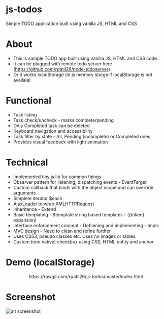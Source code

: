 # js-todos
Simple TODO application built using vanilla JS, HTML and CSS

# About
* This is sample TODO app built using vanilla JS, HTML and CSS code. 
* It can be plugged with remote todo server here (https://github.com/rpatil26/node-todoserver)
* Or it works localStorage (in js memory storge if localStorage is not availale)

# Functional
* Task listing
* Task check/uncheck - marks complete/pending 
* Only Completed task can be deleted 
* Keyboard navigation and accessibility
* Task filter by state - All, Pending (incomplete) or Completed ones
* Provides visual feedback with light animation 

# Technical
* Implemented tiny js lib for common things
 * Observer pattern for listening, dispatching events - EventTarget
 * Custom callback that binds with the object scope and can override arguments
 * Simplete iterator $each 
 * AjaxLoader to wrap XMLHTTPRequest 
 * Inheritance - Extend
 * Basic templating - $template string based templates - ({token} expansion)
 * Interface enforcement concept - Definining and Implementing - Impls
* MVC design - Need to clean and refine further
* Uses CSS3, pseudo classes etc. Uses no images or tables. 
* Custom (non native) checkbox using CSS, HTML entity and anchor

# Demo (localStorage)
<p align="center">https://rawgit.com/rpatil26/js-todos/master/index.html</p> 

# Screenshot
![alt screenshot](https://raw.githubusercontent.com/rpatil26/js-todos/master/screenshot.png)
